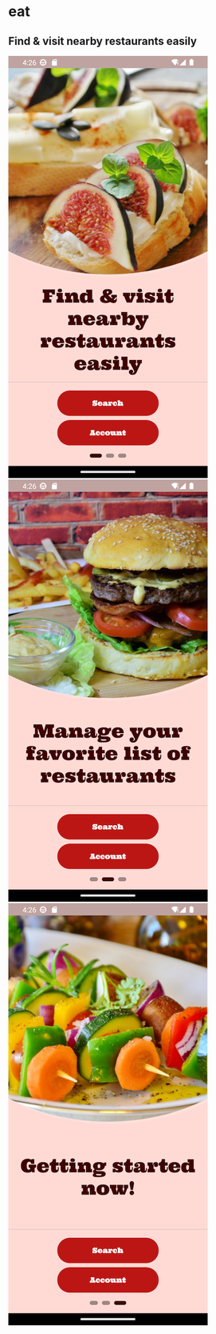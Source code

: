 # eat
## Find & visit nearby restaurants easily
<img src="screenshots/onboarding_1.png">
<img src="screenshots/onboarding_2.png">
<img src="screenshots/onboarding_3.png">

